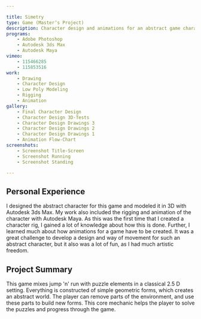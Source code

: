 ```yaml
---

title: Simetry
type: Game (Masterʼs Project)
description: Character design and animations for an abstract game character.
programs:
    - Adobe Photoshop
    - Autodesk 3ds Max
    - Autodesk Maya
vimeo:
    - 115466285
    - 115853516
work:
    - Drawing
    - Character Design
    - Low Poly Modeling
    - Rigging
    - Animation
gallery:
    - Final Character Design
    - Character Design 3D-Tests
    - Character Design Drawings 3
    - Character Design Drawings 2
    - Character Design Drawings 1
    - Animation Flow-Chart
screenshots:
    - Screenshot Title-Screen
    - Screenshot Running
    - Screenshot Standing

---
```


## Personal Experience
I designed the abstract character for this game and modeled it in 3D with Autodesk 3ds Max. My work also included the 
rigging and animation of the character with  Autodesk Maya. As this was the first time that I created a character rig, I 
gained a lot of knowledge about how this is done. Further, I learned much about how animations for a game have to be 
created. It was a great challenge to develop a design and way of movement for such an abstract character, but it also 
was a lot of fun, as I had much artistic freedom.

## Project Summary
This game mixes jump 'n' run with puzzle elements in a classical 2.5 D setting. Everything is constructed of simple 
geometric forms, which creates an abstract world. The player can remove parts of the environment, and use these parts to 
build new forms. This core mechanic helps the player to solve the puzzles and progress through the game.
